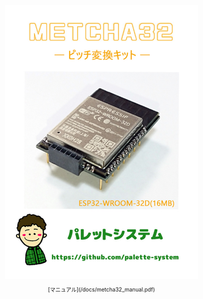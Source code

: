 
![METCHA32](https://github.com/palette-system/metcha32/blob/main/images/top.jpg)  
  
<div style="text-align: center;">
[マニュアル](/docs/metcha32_manual.pdf)
</div>



